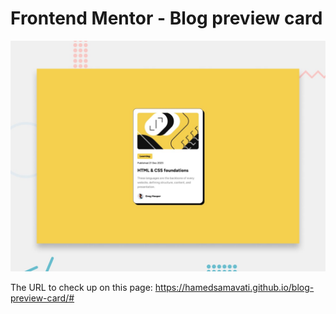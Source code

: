 # Frontend Mentor - Blog preview card

![Design preview for the Blog preview card coding challenge](./preview.jpg)

The URL to check up on this page:
https://hamedsamavati.github.io/blog-preview-card/#

